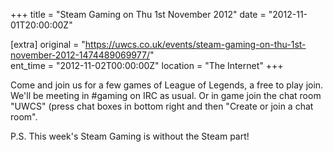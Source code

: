 +++
title = "Steam Gaming on Thu 1st November 2012"
date = "2012-11-01T20:00:00Z"

[extra]
original = "https://uwcs.co.uk/events/steam-gaming-on-thu-1st-november-2012-1474489069977/"    
ent_time = "2012-11-02T00:00:00Z"
location = "The Internet"
+++

Come and join us for a few games of League of Legends, a free to play join. We'll be meeting in \#gaming on IRC as usual. Or in game join the chat room "UWCS" (press chat boxes in bottom right and then "Create or join a chat room".

P.S. This week's Steam Gaming is without the Steam part\!

